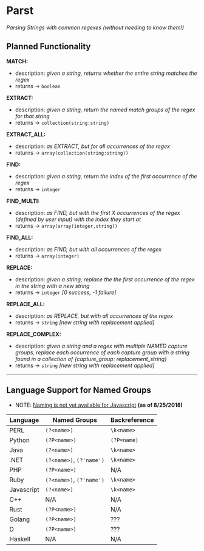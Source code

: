 # Parst
_Parsing Strings with common regexes (without needing to know them!)_

## Planned Functionality
**MATCH:**
* description: _given a string, returns whether the entire string matches the regex_
* returns -> `boolean`

**EXTRACT:**
* description: _given a string, return the named match groups of the regex for that string_
* returns -> `collection(string:string)`

**EXTRACT_ALL:**
* description: _as EXTRACT, but for all occurrences of the regex_
* returns -> `array(collection(string:string))`

**FIND:**
* description: _given a string, return the index of the first occurrence of the regex_
* returns -> `integer`

**FIND_MULTI:**
* description: _as FIND, but with the first X occurrences of the regex (defined by user input) with the index they start at_
* returns -> `array(array(integer,string))`

**FIND_ALL:**
* description: _as FIND, but with all occurrences of the regex_
* returns -> `array(integer)`

**REPLACE:**
* description: _given a string, replace the the first occurrence of the regex in the string with a new string_
* returns -> `integer` _[0 success, -1 failure]_

**REPLACE_ALL:**
* description: _as REPLACE, but with all occurrences of the regex_
* returns -> `string` _[new string with replacement applied]_

**REPLACE_COMPLEX:**
* description: _given a string and a regex with multiple NAMED capture groups, replace each occurrence of each capture group with a string found in a collection of {capture_group: replacement_string}_
* returns -> `string` _[new string with replacement applied]_

---

## Language Support for Named Groups
* NOTE: [Naming is not yet available for Javascript](https://github.com/tc39/proposal-regexp-named-groups) **(as of 8/25/2018)**

|  Language  |       Named Groups       | Backreference |
|------------|--------------------------|---------------|
| PERL       | `(?<name>)`              | `\k<name>`    |
| Python     | `(?P<name>)`             | `(?P=name)`   |
| Java       | `(?<name>)`              | `\k<name>`    |
| .NET       | `(?<name>)`, `(?'name')` | `\k<name>`    |
| PHP        | `(?P<name>)`             | N/A           |
| Ruby       | `(?<name>)`, `(?'name')` | `\k<name>`    |
| Javascript | `(?<name>)`              | `\k<name>`    |
| C++        | N/A                      | N/A           |
| Rust       | `(?P<name>)`             | N/A           |
| Golang     | `(?P<name>)`             | ???           |
| D          | `(?P<name>)`             | ???           |
| Haskell    | N/A                      | N/A           |
